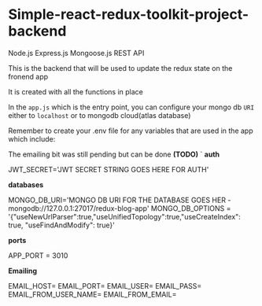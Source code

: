 # Simple-react-redux-toolkit-project-backend

Node.js Express.js Mongoose.js REST API

This is the backend that will be used to update the redux state on the fronend app

It is created with all the functions in place

In the `app.js` which is the entry point, you can configure your mongo db `URI` either to `localhost` or to mongodb cloud(atlas database)

Remember to create your .env file for any variables that are used in the app which include:

The emailing bit was still pending but can be done **(TODO)**
  `
  **auth**
  
  JWT_SECRET='JWT SECRET STRING GOES HERE FOR AUTH'

  **databases**
  
  MONGO_DB_URI='MONGO DB URI FOR THE DATABASE GOES HER - mongodb://127.0.0.1:27017/redux-blog-app'
  MONGO_DB_OPTIONS = '{"useNewUrlParser":true,"useUnifiedTopology":true,"useCreateIndex": true, "useFindAndModify": true}'

  **ports**
  
  APP_PORT = 3010

  **Emailing**
  
  EMAIL_HOST=
  EMAIL_PORT=
  EMAIL_USER=
  EMAIL_PASS=
  EMAIL_FROM_USER_NAME=
  EMAIL_FROM_EMAIL=
